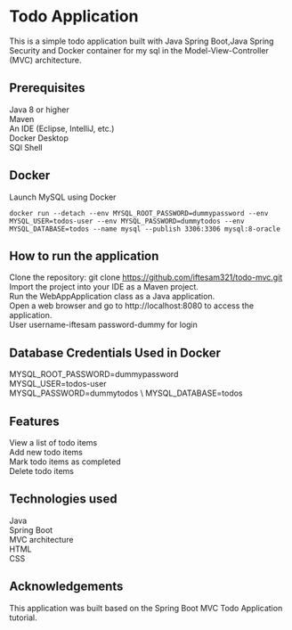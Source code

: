 # Todo Application
This is a simple todo application built with Java Spring Boot,Java Spring Security and Docker container for my sql in the Model-View-Controller (MVC) architecture.

## Prerequisites
Java 8 or higher \
Maven \
An IDE (Eclipse, IntelliJ, etc.) \
Docker Desktop \
SQl Shell 


## Docker

Launch MySQL using Docker
```
docker run --detach --env MYSQL_ROOT_PASSWORD=dummypassword --env MYSQL_USER=todos-user --env MYSQL_PASSWORD=dummytodos --env MYSQL_DATABASE=todos --name mysql --publish 3306:3306 mysql:8-oracle
```


## How to run the application
Clone the repository: git clone https://github.com/iftesam321/todo-mvc.git \
Import the project into your IDE as a Maven project. \
Run the WebAppApplication class as a Java application. \
Open a web browser and go to http://localhost:8080 to access the application. \
User username-iftesam password-dummy for login 

## Database Credentials Used in Docker
MYSQL_ROOT_PASSWORD=dummypassword \
MYSQL_USER=todos-user \
MYSQL_PASSWORD=dummytodos \ 
MYSQL_DATABASE=todos

## Features
View a list of todo items \
Add new todo items \
Mark todo items as completed \
Delete todo items 

## Technologies used
Java \
Spring Boot \
MVC architecture \
HTML \
CSS 

## Acknowledgements
This application was built based on the Spring Boot MVC Todo Application tutorial.
